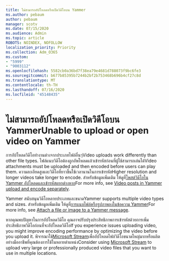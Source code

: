 ```yaml
---
title: ไม่สามารถอัปโหลดหรือเปิดวิดีโอบน Yammer
ms.author: pebaum
author: pebaum
manager: scotv
ms.date: 07/15/2020
ms.audience: Admin
ms.topic: article
ROBOTS: NOINDEX, NOFOLLOW
localization_priority: Priority
ms.collection: Adm_O365
ms.custom:
- "5999"
- "9003112"
ms.openlocfilehash: 5582cb0a36bd7f38ea79e4681d788073f9bc6fe3
ms.sourcegitcommit: b677b85395b7244b2bf2b753468b696b4cf27c8d
ms.translationtype: MT
ms.contentlocale: th-TH
ms.lasthandoff: 07/16/2020
ms.locfileid: "45148435"
---
```

# <a name="unable-to-upload-or-open-video-on-yammer"></a><span data-ttu-id="c71ad-102">ไม่สามารถอัปโหลดหรือเปิดวิดีโอบน Yammer</span><span class="sxs-lookup"><span data-stu-id="c71ad-102">Unable to upload or open video on Yammer</span></span>

<span data-ttu-id="c71ad-103">การอัปโหลดวิดีโอทํางานต่างจากประเภทไฟล์อื่นๆ</span><span class="sxs-lookup"><span data-stu-id="c71ad-103">Video uploads work differently than other file types.</span></span> <span data-ttu-id="c71ad-104">ไฟล์แนบวิดีโอต้องถูกอัพโหลดแล้วเข้ารหัสก่อนที่ผู้ใช้สามารถเล่นได้</span><span class="sxs-lookup"><span data-stu-id="c71ad-104">Video attachments must be uploaded and then encoded before users can play them.</span></span> <span data-ttu-id="c71ad-105">ความละเอียดสูงและวิดีโอที่ยาวขึ้นใช้เวลานานในการเข้ารหัส</span><span class="sxs-lookup"><span data-stu-id="c71ad-105">Higher resolution and longer videos take longer to encode.</span></span> <span data-ttu-id="c71ad-106">สําหรับข้อมูลเพิ่มเติม ให้ดูที่[โพสต์วิดีโอใน Yammer อัปโหลดและเข้ารหัสแยกต่างหาก](https://support.microsoft.com/office/video-posts-in-yammer-upload-and-encode-separately-5b3a348e-3a0a-4c4b-95b1-eabdf245ba25)</span><span class="sxs-lookup"><span data-stu-id="c71ad-106">For more info, see [Video posts in Yammer upload and encode separately](https://support.microsoft.com/office/video-posts-in-yammer-upload-and-encode-separately-5b3a348e-3a0a-4c4b-95b1-eabdf245ba25).</span></span>   

<span data-ttu-id="c71ad-107">Yammer สนับสนุนวิดีโอหลายประเภทและขนาด</span><span class="sxs-lookup"><span data-stu-id="c71ad-107">Yammer supports multiple video types and sizes.</span></span> <span data-ttu-id="c71ad-108">สําหรับข้อมูลเพิ่มเติม ให้ดูที่[การแนบไฟล์หรือรูปภาพลงในข้อความ Yammer](https://support.microsoft.com/office/attach-a-file-or-image-to-a-yammer-message-f576d4d1-ad66-4ce4-9c43-46cf75978dbf)</span><span class="sxs-lookup"><span data-stu-id="c71ad-108">For more info, see [Attach a file or image to a Yammer message](https://support.microsoft.com/office/attach-a-file-or-image-to-a-yammer-message-f576d4d1-ad66-4ce4-9c43-46cf75978dbf).</span></span>   

<span data-ttu-id="c71ad-109">หากคุณพบปัญหาในการอัปโหลดวิดีโอ คุณอาจปรับปรุงประสิทธิภาพการเข้ารหัสด้วยการเพิ่มประสิทธิภาพวิดีโอก่อนที่จะอัปโหลดวิดีโอ</span><span class="sxs-lookup"><span data-stu-id="c71ad-109">If you experience issues uploading video, you might improve encoding performance by optimizing the video before you upload it.</span></span> <span data-ttu-id="c71ad-110">พิจารณาใช้[Microsoft Stream](https://docs.microsoft.com/stream/overview)เพื่ออัปโหลดไฟล์วิดีโอขนาดใหญ่มากหรือผลิตอย่างมืออาชีพที่คุณต้องการใช้ในหลายตําแหน่ง</span><span class="sxs-lookup"><span data-stu-id="c71ad-110">Consider using [Microsoft Stream](https://docs.microsoft.com/stream/overview) to upload very large or professionally produced video files that you want to use in multiple locations.</span></span>